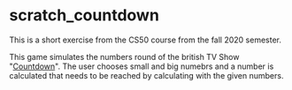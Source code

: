 # scratch_countdown
This is a short exercise from the CS50 course from the fall 2020 semester.

This game simulates the numbers round of the british TV Show "[Countdown](https://en.wikipedia.org/wiki/Countdown_(game_show))". The user chooses small and big numebrs and a number is calculated that needs to be reached by calculating with the given numbers. 

